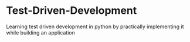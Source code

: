 # Test-Driven-Development

Learning test driven development in python by practically implementing it while building an application
